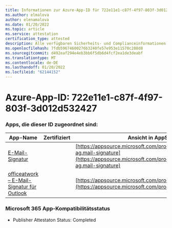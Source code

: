 ```yaml
---
title: Informationen zur Azure-App-ID für 722e11e1-c87f-4f97-803f-3d012d532427
ms.author: elmalova
author: elenamalova
ms.date: 01/20/2022
ms.topic: article
ms.service: attestation
certification_type: attested
description: Alle verfügbaren Sicherheits- und Complianceinformationen für 722e11e1-c87f-4f97-803f-3d012d532427.
ms.openlocfilehash: 7fdb59674600276b3240fe57e953e11570c288d8
ms.sourcegitcommit: d492eaf294e4eb3bb6f5db6d4fcf2ea1de3deabf
ms.translationtype: MT
ms.contentlocale: de-DE
ms.lasthandoff: 01/20/2022
ms.locfileid: "62144152"
---
```

# <a name="azure-app-id-722e11e1-c87f-4f97-803f-3d012d532427"></a>Azure-App-ID: 722e11e1-c87f-4f97-803f-3d012d532427


### <a name="apps-associated-with-this-id"></a>Apps, die dieser ID zugeordnet sind:
| **App-Name** | **Zertifiziert** | **Ansicht in AppSource** |
|--------------|---------------|-----------------------|
| [E-Mail-Signatur](https://docs.microsoft.com/microsoft-365-app-certification/forward/officeatwork-ag.mail-signature) |  | [https://appsource.microsoft.com/product/office/officeatwork-ag.mail-signature](https://appsource.microsoft.com/product/office/officeatwork-ag.mail-signature) |
| [officeatwork – E-Mail-Signatur für Outlook](https://docs.microsoft.com/microsoft-365-app-certification/forward/WA200003062) |  | [https://appsource.microsoft.com/product/office/WA200003062](https://appsource.microsoft.com/product/office/WA200003062) |

### <a name="microsoft-365-app-compliance-status"></a>Microsoft 365 App-Kompatibilitätsstatus
- Publisher Attestaton Status: Completed
